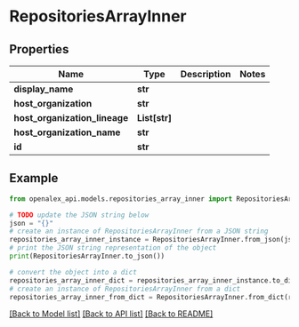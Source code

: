 # RepositoriesArrayInner


## Properties

Name | Type | Description | Notes
------------ | ------------- | ------------- | -------------
**display_name** | **str** |  | 
**host_organization** | **str** |  | 
**host_organization_lineage** | **List[str]** |  | 
**host_organization_name** | **str** |  | 
**id** | **str** |  | 

## Example

```python
from openalex_api.models.repositories_array_inner import RepositoriesArrayInner

# TODO update the JSON string below
json = "{}"
# create an instance of RepositoriesArrayInner from a JSON string
repositories_array_inner_instance = RepositoriesArrayInner.from_json(json)
# print the JSON string representation of the object
print(RepositoriesArrayInner.to_json())

# convert the object into a dict
repositories_array_inner_dict = repositories_array_inner_instance.to_dict()
# create an instance of RepositoriesArrayInner from a dict
repositories_array_inner_from_dict = RepositoriesArrayInner.from_dict(repositories_array_inner_dict)
```
[[Back to Model list]](../README.md#documentation-for-models) [[Back to API list]](../README.md#documentation-for-api-endpoints) [[Back to README]](../README.md)



